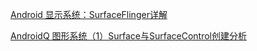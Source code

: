 [Android 显示系统：SurfaceFlinger详解](https://www.cnblogs.com/blogs-of-lxl/p/11272756.html)

[AndroidQ 图形系统（1）Surface与SurfaceControl创建分析](https://blog.csdn.net/qq_34211365/article/details/106354607)
